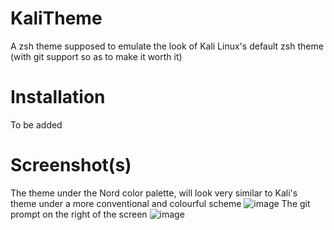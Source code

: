 # KaliTheme
A zsh theme supposed to emulate the look of Kali Linux's default zsh theme (with git support so as to make it worth it)

# Installation
To be added

# Screenshot(s)
The theme under the Nord color palette, will look very similar to Kali's theme under a more conventional and colourful scheme
![image](https://github.com/thegodheehee/KaliTheme/assets/68753611/acfb3fcb-e28d-4f53-becb-960d41090258)
The git prompt on the right of the screen
![image](https://github.com/thegodheehee/KaliTheme/assets/68753611/b0047128-cbff-41e8-9d5c-38baecbf3a28)
